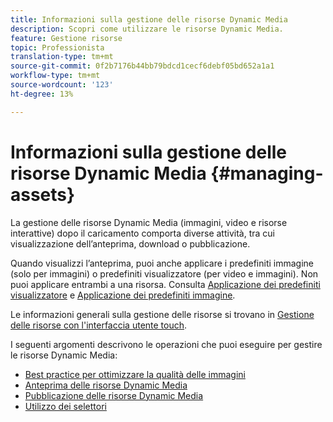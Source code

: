 ```yaml
---
title: Informazioni sulla gestione delle risorse Dynamic Media
description: Scopri come utilizzare le risorse Dynamic Media.
feature: Gestione risorse
topic: Professionista
translation-type: tm+mt
source-git-commit: 0f2b7176b44bb79bdcd1cecf6debf05bd652a1a1
workflow-type: tm+mt
source-wordcount: '123'
ht-degree: 13%

---
```



# Informazioni sulla gestione delle risorse Dynamic Media {#managing-assets}

La gestione delle risorse Dynamic Media (immagini, video e risorse interattive) dopo il caricamento comporta diverse attività, tra cui visualizzazione dell’anteprima, download o pubblicazione.

Quando visualizzi l’anteprima, puoi anche applicare i predefiniti immagine (solo per immagini) o predefiniti visualizzatore (per video e immagini). Non puoi applicare entrambi a una risorsa. Consulta [Applicazione dei predefiniti visualizzatore](viewer-presets.md) e [Applicazione dei predefiniti immagine](image-presets.md).

Le informazioni generali sulla gestione delle risorse si trovano in [Gestione delle risorse con l&#39;interfaccia utente touch](/help/assets/manage-digital-assets.md).

I seguenti argomenti descrivono le operazioni che puoi eseguire per gestire le risorse Dynamic Media:

* [Best practice per ottimizzare la qualità delle immagini](best-practices-for-optimizing-the-quality-of-your-images.md)
* [Anteprima delle risorse Dynamic Media](previewing-assets.md)
* [Pubblicazione delle risorse Dynamic Media](publishing-dynamicmedia-assets.md)
* [Utilizzo dei selettori](working-with-selectors.md)

